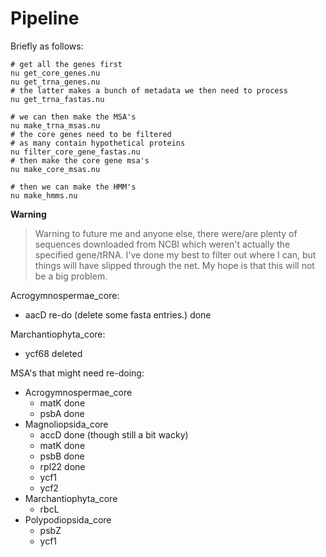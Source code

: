 # Pipeline

Briefly as follows:

```nu
# get all the genes first
nu get_core_genes.nu
nu get_trna_genes.nu
# the latter makes a bunch of metadata we then need to process
nu get_trna_fastas.nu

# we can then make the MSA's
nu make_trna_msas.nu
# the core genes need to be filtered
# as many contain hypothetical proteins
nu filter_core_gene_fastas.nu
# then make the core gene msa's
nu make_core_msas.nu

# then we can make the HMM's
nu make_hmms.nu
```

**Warning**
> Warning to future me and anyone else, there were/are plenty of sequences downloaded from NCBI which weren't actually the specified gene/tRNA. I've done my best to filter out where I can, but things will have slipped through the net. My hope is that this will not be a big problem.

Acrogymnospermae_core:
- aacD re-do (delete some fasta entries.) done

Marchantiophyta_core:
- ycf68 deleted

MSA's that might need re-doing:
- Acrogymnospermae_core
  - matK done
  - psbA done
- Magnoliopsida_core
  - accD done (though still a bit wacky)
  - matK done
  - psbB done
  - rpl22 done
  - ycf1
  - ycf2
- Marchantiophyta_core
  - rbcL
- Polypodiopsida_core
  - psbZ
  - ycf1